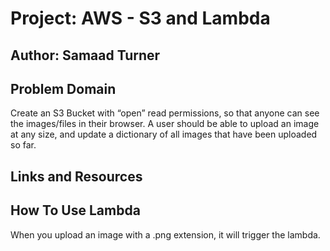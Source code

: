 # Project: AWS - S3 and Lambda

## Author: Samaad Turner

## Problem Domain

Create an S3 Bucket with “open” read permissions, so that anyone can see the images/files in their browser. A user should be able to upload an image at any size, and update a dictionary of all images that have been uploaded so far.  

## Links and Resources  



## How To Use Lambda

 When you upload an image with a .png extension, it will trigger the lambda.

